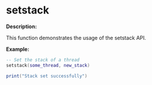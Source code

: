 # setstack

**Description:**

This function demonstrates the usage of the setstack API.

**Example:**

```lua
-- Set the stack of a thread
setstack(some_thread, new_stack)

print("Stack set successfully")
```
